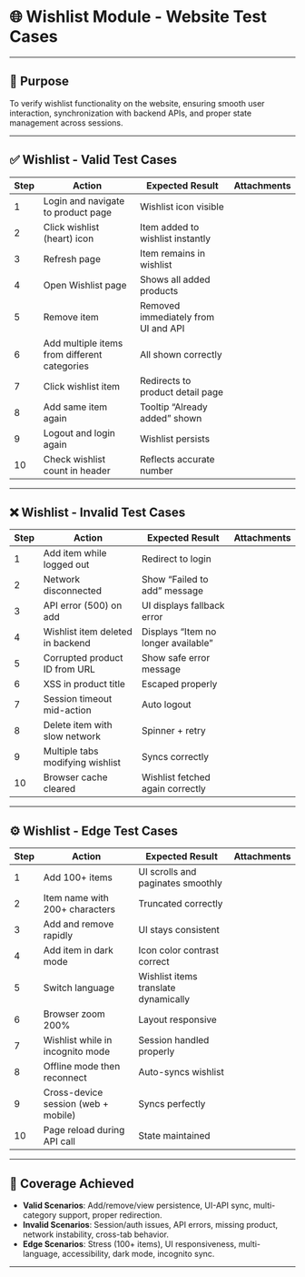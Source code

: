# 🌐 Wishlist Module - Website Test Cases

---

## 📌 Purpose
To verify wishlist functionality on the website, ensuring smooth user interaction, synchronization with backend APIs, and proper state management across sessions.

---

## ✅ Wishlist - Valid Test Cases

| Step | Action | Expected Result | Attachments |
|------|---------|----------------|--------------|
| 1 | Login and navigate to product page | Wishlist icon visible |  |
| 2 | Click wishlist (heart) icon | Item added to wishlist instantly |  |
| 3 | Refresh page | Item remains in wishlist |  |
| 4 | Open Wishlist page | Shows all added products |  |
| 5 | Remove item | Removed immediately from UI and API |  |
| 6 | Add multiple items from different categories | All shown correctly |  |
| 7 | Click wishlist item | Redirects to product detail page |  |
| 8 | Add same item again | Tooltip “Already added” shown |  |
| 9 | Logout and login again | Wishlist persists |  |
| 10 | Check wishlist count in header | Reflects accurate number |  |

---

## ❌ Wishlist - Invalid Test Cases

| Step | Action | Expected Result | Attachments |
|------|---------|----------------|--------------|
| 1 | Add item while logged out | Redirect to login |  |
| 2 | Network disconnected | Show “Failed to add” message |  |
| 3 | API error (500) on add | UI displays fallback error |  |
| 4 | Wishlist item deleted in backend | Displays “Item no longer available” |  |
| 5 | Corrupted product ID from URL | Show safe error message |  |
| 6 | XSS in product title | Escaped properly |  |
| 7 | Session timeout mid-action | Auto logout |  |
| 8 | Delete item with slow network | Spinner + retry |  |
| 9 | Multiple tabs modifying wishlist | Syncs correctly |  |
| 10 | Browser cache cleared | Wishlist fetched again correctly |  |

---

## ⚙️ Wishlist - Edge Test Cases

| Step | Action | Expected Result | Attachments |
|------|---------|----------------|--------------|
| 1 | Add 100+ items | UI scrolls and paginates smoothly |  |
| 2 | Item name with 200+ characters | Truncated correctly |  |
| 3 | Add and remove rapidly | UI stays consistent |  |
| 4 | Add item in dark mode | Icon color contrast correct |  |
| 5 | Switch language | Wishlist items translate dynamically |  |
| 6 | Browser zoom 200% | Layout responsive |  |
| 7 | Wishlist while in incognito mode | Session handled properly |  |
| 8 | Offline mode then reconnect | Auto-syncs wishlist |  |
| 9 | Cross-device session (web + mobile) | Syncs perfectly |  |
| 10 | Page reload during API call | State maintained |  |

---

## 📌 Coverage Achieved

- **Valid Scenarios**: Add/remove/view persistence, UI-API sync, multi-category support, proper redirection.  
- **Invalid Scenarios**: Session/auth issues, API errors, missing product, network instability, cross-tab behavior.  
- **Edge Scenarios**: Stress (100+ items), UI responsiveness, multi-language, accessibility, dark mode, incognito sync.  

---
